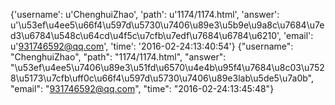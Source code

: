 {'username': u'ChenghuiZhao', 'path': u'1174/1174.html', 'answer': u'\u53ef\u4ee5\u66f4\u597d\u5730\u7406\u89e3\u5b9e\u9a8c\u7684\u7ed3\u6784\u548c\u64cd\u4f5c\u7cfb\u7edf\u7684\u6784\u6210', 'email': u'931746592@qq.com', 'time': '2016-02-24:13:40:54'}
{"username": "ChenghuiZhao", "path": "1174/1174.html", "answer": "\u53ef\u4ee5\u7406\u89e3\u51fd\u6570\u4e4b\u95f4\u7684\u8c03\u7528\u5173\u7cfb\uff0c\u66f4\u597d\u5730\u7406\u89e3lab\u5de5\u7a0b", "email": "931746592@qq.com", "time": "2016-02-24:13:45:48"}